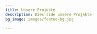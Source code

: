 ```yaml
---
title: Unsere Projekte
description: Dies side unsere Projekte
bg_image: images/featue-bg.jpg

---
```

